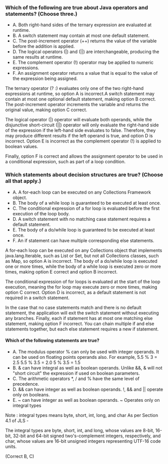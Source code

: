 ### Which of the following are true about Java operators and statements? (Choose three.)
* A. Both right-hand sides of the ternary expression are evaluated at runtime.
* B. A switch statement may contain at most one default statement.
* C. The post-increment operator (++) returns the value of the variable before the addition is applied.
* D. The logical operators (|) and (||) are interchangeable, producing the same results at runtime.
* E. The complement operator (!) operator may be applied to numeric expressions.
* F. An assignment operator returns a value that is equal to the value of the expression being assigned.

The ternary operator (? :) evaluates only one of the two right-hand expressions at runtime,
so option A is incorrect.A switch statement may contain at most one optional default statement,
making option B correct. The post-increment operator increments the variable
and returns the original value, making option C correct.

The logical operator (|) operator will evaluate both operands,
while the disjunctive short-circuit (||) operator will only
evaluate the right-hand side of the expression if the left-hand side evaluates to false.
Therefore, they may produce different results if the left operand is true, and option D is incorrect.
Option E is incorrect as the complement operator (!) is applied to boolean values.

Finally, option F is correct and allows the assignment operator
to be used in a conditional expression, such as part of a loop condition.

### Which statements about decision structures are true? (Choose all that apply.)
* A. A for-each loop can be executed on any Collections Framework object.
* B. The body of a while loop is guaranteed to be executed at least once.
* C. The conditional expression of a for loop is evaluated before the first execution of the loop body.
* D. A switch statement with no matching case statement requires a default statement.
* E. The body of a do/while loop is guaranteed to be executed at least once.
* F. An if statement can have multiple corresponding else statements.

A for-each loop can be executed on any Collections object that implements java.lang.Iterable,
such as List or Set, but not all Collections classes, such as Map, so option A is incorrect.
The body of a do/while loop is executed one or more times, while the body
of a while loop is executed zero or more times, making option E correct and option B incorrect.

The conditional expression of for loops is evaluated at the start of the loop execution,
meaning the for loop may execute zero or more times, making option C correct.
Option D is incorrect, as a default statement is not required in a switch statement.

In the case that no case statements match and there is no default statement,
the application will exit the switch statement without executing any branches.
Finally, each if statement has at most one matching else statement, making option F incorrect.
You can chain multiple if and else statements together, but each else
statement requires a new if statement.

#### Which of the following statements are true?

* A. The modulus operator % can only be used with integer operands.
    It can be used on floating points operands also. For example,
    5.5 % 3 = 2.5
    5.5 % 3.5 = 2.0
    5 % 3.5 = 1.5
* B. & can have integral as well as boolean operands.
    Unlike &&, & will not "short circuit" the expression if used on boolean parameters.
* C. The arithmetic operators *, / and % have the same level of precedence.
* D. && can have integer as well as boolean operands.
    !, && and || operate only on booleans.
* E. ~ can have integer as well as boolean operands.
    ~ Operates only on integral types

Note : 
integral types means byte, short, int, long, and char
As per Section 4.1 of JLS -

The integral types are byte, short, int, and long, whose values are 8-bit,
16-bit, 32-bit and 64-bit signed two's-complement integers,
respectively, and char, whose values are 16-bit unsigned integers representing UTF-16 code units.

(Correct B, C)